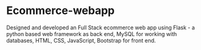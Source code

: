 # Ecommerce-webapp
Designed and developed an Full Stack ecommerce web app using Flask - a python based web framework as back end, MySQL for working with databases, HTML, CSS, JavaScript, Bootstrap for front end.
